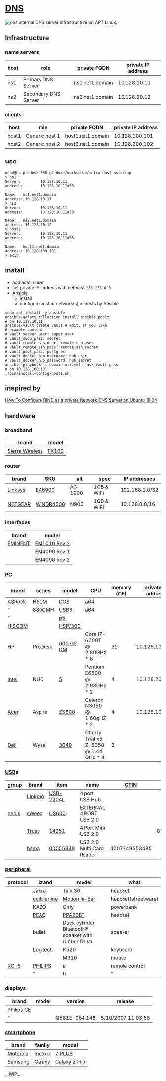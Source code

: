 # [DNS](http://en.wikipedia.org/wiki/Domain_Name_System)
![dns](./doc/20201024_175247.jpg?raw=true "dns")
internal DNS server infrastructure on APT Linux.
## Infrastructure
### name servers
| host | role | private FQDN | private IP address |
| --- | --- | --- | --- |
| ns1 | Primary DNS Server | ns1.net1.domain | 10.128.10.11 |
| ns2 | Secondary DNS Server | ns2.net1.domain | 10.128.20.12 |
<!-- @todo ns3  Tertiary DNS Server  ns3.net1.domain  10.128.30.13 -->
### clients
| host | role | private FQDN | private IP address |
| --- | --- | --- | --- |
| host1 | Generic host 1 | host1.net1.domain | 10.128.100.101 |
| host2 | Generic host 2 | host2.net1.domain | 10.128.200.102 |
## use
```
noud@hp-prodesk-600-g2-dm:~/workspace/infra-dns$ nslookup
> ns1
Server:         10.128.10.11
address:        10.128.10.11#53

Name:   ns1.net1.domain
address: 10.128.10.11
> ns2
Server:         10.128.10.11
address:        10.128.10.11#53

Name:   ns2.net1.domain
address: 10.128.20.12
> host1
Server:         10.128.10.11
address:        10.128.10.11#53

Name:   host1.net1.domain
address: 10.128.100.101
> exit
```
## install
- add admin user
- set private IP address with netmask ```255.255.0.0```
- [Ansible](http://ansible.com)
    - install
    - configure host or network(s) of hosts by Ansible
```
sudo apt install -y ansible
ansible-galaxy collection install ansible.posix
# on 10.128.10.11
ansible-vault create vault # edit, if you like
# example content
# vault_server_user: super_user
# vault_sudo_pass: secret
# vault_remote_ssh_user: remote_ssh_user
# vault_remote_ssh_pass: remote_ssh_secret
# vault_psql_pass: postgres
# vault_docker_hub_username: hub_user
# vault_docker_hub_password: hub_secret
ansible-playbook -i domain all.yml --ask-vault-pass
# on 10.128.100.101
./bin/install-config-host1.sh
```
## inspired by
[How To Configure BIND as a private Network DNS Server on Ubuntu 18.04](http://digitalocean.com/community/tutorials/how-to-configure-bind-as-a-private-network-dns-server-on-ubuntu-18-04)
## hardware
### broadband
| brand | model |
| --- | --- |
| [Sierra Wireless](http://sierrawireless.com) | [FX100](http://sierrawireless.com/products-and-solutions/embedded-solutions/programmable-iot-gateways-modems/) |
### router
| brand | [SKU](http://en.wikipedia.org/wiki/Stock_keeping_unit) | alt | spec | IP addresses |
| --- | --- | --- | --- | --- |
| [Linksys](http://linksys.com) | [EA6900](http://linksys.com/us/support-product?pid=01t80000003KdHUAA0) | AC 1900 | 1GB & WiFi | 192.168.1.0/32
| [NETGEAR](http://netgear.com) | [WINDR4500](http://netgear.com/support/product/WNDR4500.aspx) | N900 | 1GB & WiFi | 10.128.0.0/16
### interfaces
| brand | model |
| --- | --- |
| [EMINENT](http://eminent-online.com) | [EM1010 Rev 2](http://support.eminent-online.com/hc/en-us/articles/360009536679-EM1010-Download-Drivers-Software) |
|  | EM4090 Rev 1 |
|  | EM4090 Rev 2 |
### [PC](http://en.wikipedia.org/wiki/Personal_computer)
| brand | series | model | CPU | memory (GB) | private IP address |
| --- | --- | --- | --- | --- | --- |
| [ASRock](http://asrock.com) | H61M | [DGS](http://download.asrock.com/Manual/H61M-DGS.pdf) | a64 |  | 
| " | 880GMH | [USB3](http://download.asrock.com/Manual/880GMHUSB3.pdf) | a64 |  | | [ASUS](http://asus.com) |  |  | I386 |  | 
| " |  | [p5](http://asus.com/Motherboards/P5B_Deluxe) |  |  |
| [HISCOM]() |  | [HSP/300]() |  |  | 
| [HP](http://hp.com) | ProDesk | [600 G2 DM](http://support.hp.com/us-en/product/hp-prodesk-600-g2-desktop-mini-pc/8376393) | Core i7-6700T @ 2.80GHz * 8 | 32 | 10.128.10.11
| [Intel](http://intel.com) | NUC | [5](http://intel.com/content/dam/support/us/en/documents/mini-pcs/nuc-kits/NUC5i3RYK_NUC5i5RYK_UserGuide.pdf) | Pentium E6500 @ 2.93GHz * 2 | 4 | 10.128.20.12
| [Acer](http://acer.com) | Aspire | [Z5600](http://acer.com/ac/en/US/content/support-product/1243;-;AZ5600) | Celeron N3050 @ 1.60gHZ * 2 | 4 | 10.128.100.101
| [Dell](http://dell.com) | Wyse | [3040](http://dell.com/support/manuals/nl/nl/nlbsdt1/wyse-3040-thin-client/3040_ug/welcome-to-dell-wyse-3040-thin-client?guid=guid-423f8ce2-8950-497f-88d3-22c2e1e3fe4a&lang=en-us) | Cherry Trail x5 Z-8350 @ 1.44 GHz * 4 | 2 |  |
### [USB](http://en.wikipedia.org/wiki/USB)s
| group| brand | item | name | [GTIN](http://en.wikipedia.org/wiki/Global_Trade_Item_Number) | [EAN](http://en.wikipedia.org/wiki/International_Article_Number) | serial |
| --- | --- | --- | --- | --- | --- | --- |
|  | [Linkpro](http://linkpro.com.tw) | [USB-2204L](http://www.linkpro.com.tw/search_result.asp?keyin=USB-2204L&Search=Go) | 4 port USB Hub |  |  |  |
| [nedis](http://nedis.com) | [sWeex](http://nedis.com) | [US600](http://) | EXTERNAL 4 PORT USB 2.0 |  |  | 090325000269 |
|  | [Trust](http://trust.com) | [14251](http://trust.com/en/product/14251-4-port-mini-usb-2-0-design-hub-hu-3340m) | 4 Port Mini USB 2.0 |  | 8713439142518 |  |
|  | [hama](http://hama.com) | [00055348](https://www.hama.com/00055348/hama-35in1-usb-20-multi-card-reader-blue) | USB 2.0 Multi Card Reader | 4007249553485 |  |  |
### [peripheral](http://en.wikipedia.org/wiki/Peripheral)
| protocol | brand | model | what |
| --- | --- | --- | --- |
|  | [Jabra](http://jabra.com) | [Talk 30](http://jabra.com/bluetooth-headsets/jabra-talk-30) | headset |
|  | [cellularline](http://cellularline.com) | [Motion In-Ear](http://cellularline.com/en/Voice-%26-Sport/Bluetooth-headsets/Motion-In-Ear---Universal/p/BTMOSQUITOK) | headset(streetware) |
|  | KAZO | Girly | powerbank |
|  | [PEAQ](http://imtron.com) | [PPA20BT](http://peaq-online.com/uploads/tx_fdproducts/PEAQ_Datenblatt_PPA20BT-SL.pdf) | headset |
|  | bullet | Duck cylinder Bluetooth® speaker with rubber finish | speaker |
|  | [Logitech](http://logitechg.com) | K520 | keyboard |
|  |  | M310 | mouse |
| [RC-5](http://en.wikipedia.org/wiki/RC-5) | [PHILIPS](http://philips.com) | a | remote control |
|  | " | b | " |
### displays
| brand | model | version | release |
| --- | --- | --- | --- |
| [Philips CE](http://philips.nl) |  |  |  |
| " |  | Q581E-064.146 | 5/10/2007 11:03:58 |
### [smartphone](http://en.wikipedia.org/wiki/Smartphone)
| brand | family | model |
| --- | --- | --- |
| [Motorola](http://motorola.com) | [moto e](http://motorola.com/nl/smartphones/moto-e-family) | [7 PLUS](http://motorola.com/nl/smartphones-moto-e-plus-gen-7/p) |
| [Samsung](http://samsung.com) | [Galaxy](http://samsung.com/us/galaxy/why-galaxy/) | [Galaxy Z Flip](https://downloadcenter.samsung.com/content/UM/202002/20200214193732764/SM-F700F_DS_UM_EU_QQ_Eng_Rev.1.0_200214.pdf) |

…WIP…
